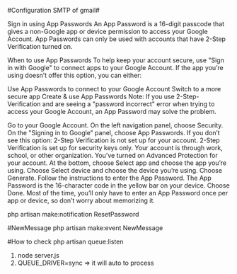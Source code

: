 #Configuration SMTP of gmail#

Sign in using App Passwords
An App Password is a 16-digit passcode that gives a non-Google app or device permission to access your Google Account. App Passwords can only be used with accounts that have 2-Step Verification turned on.

When to use App Passwords
To help keep your account secure, use "Sign in with Google" to connect apps to your Google Account. If the app you’re using doesn’t offer this option, you can either:

Use App Passwords to connect to your Google Account
Switch to a more secure app
Create & use App Passwords
Note: If you use 2-Step-Verification and are seeing a "password incorrect" error when trying to access your Google Account, an App Password may solve the problem.

Go to your Google Account.
On the left navigation panel, choose Security.
On the "Signing in to Google" panel, choose App Passwords. If you don’t see this option:
2-Step Verification is not set up for your account.
2-Step Verification is set up for security keys only.
Your account is through work, school, or other organization.
You’ve turned on Advanced Protection for your account.
At the bottom, choose Select app and choose the app you’re using.
Choose Select device and choose the device you’re using.
Choose Generate.
Follow the instructions to enter the App Password. The App Password is the 16-character code in the yellow bar on your device.
Choose Done.
Most of the time, you’ll only have to enter an App Password once per app or device, so don’t worry about memorizing it.


php artisan make:notification ResetPassword

#NewMessage
php artisan make:event NewMessage


#How to check 
php artisan queue:listen


1. node server.js
2. QUEUE_DRIVER=sync => it will auto to process

